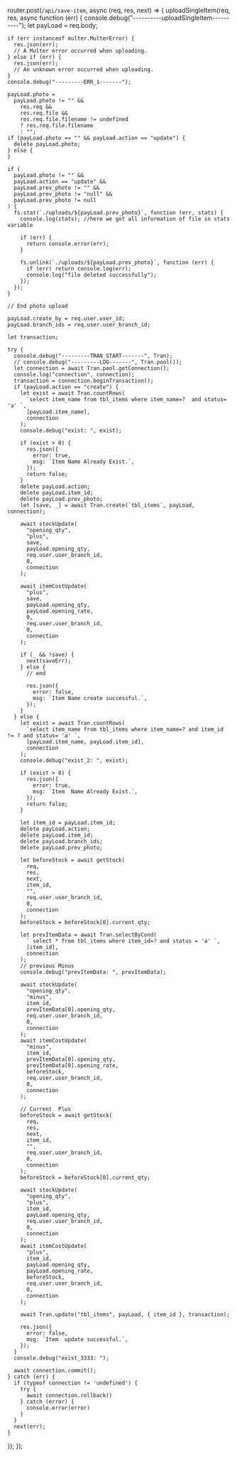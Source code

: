 
router.post(`/api/save-item`, async (req, res, next) => {
  uploadSingleItem(req, res, async function (err) {
    console.debug("----------uploadSingleItem----------");
    let payLoad = req.body;

    if (err instanceof multer.MulterError) {
      res.json(err);
      // A Multer error occurred when uploading.
    } else if (err) {
      res.json(err);
      // An unknown error occurred when uploading.
    }
    console.debug("---------ERR_1-------");

    payLoad.photo =
      payLoad.photo != "" &&
        res.req &&
        res.req.file &&
        res.req.file.filename != undefined
        ? res.req.file.filename
        : "";
    if (payLoad.photo == "" && payLoad.action == "update") {
      delete payLoad.photo;
    } else {
    }

    if (
      payLoad.photo != "" &&
      payLoad.action == "update" &&
      payLoad.prev_photo != "" &&
      payLoad.prev_photo != "null" &&
      payLoad.prev_photo != null
    ) {
      fs.stat(`./uploads/${payLoad.prev_photo}`, function (err, stats) {
        console.log(stats); //here we got all information of file in stats variable

        if (err) {
          return console.error(err);
        }

        fs.unlink(`./uploads/${payLoad.prev_photo}`, function (err) {
          if (err) return console.log(err);
          console.log("file deleted successfully");
        });
      });
    }

    // End photo upload

    payLoad.create_by = req.user.user_id;
    payLoad.branch_ids = req.user.user_branch_id;

    let transaction;

    try {
      console.debug("---------TRAN_START-------", Tran);
      // console.debug("---------LOG-------", Tran.pool());
      let connection = await Tran.pool.getConnection();
      console.log("connection", connection);
      transaction = connection.beginTransaction();
      if (payLoad.action == "create") {
        let exist = await Tran.countRows(
          `select item_name from tbl_items where item_name=?  and status= 'a' `,
          [payLoad.item_name],
          connection
        );
        console.debug("exist: ", exist);

        if (exist > 0) {
          res.json({
            error: true,
            msg: `Item Name Already Exist.`,
          });
          return false;
        }
        delete payLoad.action;
        delete payLoad.item_id;
        delete payLoad.prev_photo;
        let [save, _] = await Tran.create(`tbl_items`, payLoad, connection);

        await stockUpdate(
          "opening_qty",
          "plus",
          save,
          payLoad.opening_qty,
          req.user.user_branch_id,
          0,
          connection
        );

        await itemCostUpdate(
          "plus",
          save,
          payLoad.opening_qty,
          payLoad.opening_rate,
          0,
          req.user.user_branch_id,
          0,
          connection
        );

        if (_ && !save) {
          next(saveErr);
        } else {
          // end

          res.json({
            error: false,
            msg: `Item Name create successful.`,
          });
        }
      } else {
        let exist = await Tran.countRows(
          `select item_name from tbl_items where item_name=? and item_id != ? and status= 'a' `,
          [payLoad.item_name, payLoad.item_id],
          connection
        );
        console.debug("exist_2: ", exist);

        if (exist > 0) {
          res.json({
            error: true,
            msg: `Item  Name Already Exist.`,
          });
          return false;
        }

        let item_id = payLoad.item_id;
        delete payLoad.action;
        delete payLoad.item_id;
        delete payLoad.branch_ids;
        delete payLoad.prev_photo;

        let beforeStock = await getStock(
          req,
          res,
          next,
          item_id,
          "",
          req.user.user_branch_id,
          0,
          connection
        );
        beforeStock = beforeStock[0].current_qty;

        let prevItemData = await Tran.selectByCond(
          ` select * from tbl_items where item_id=? and status = 'a' `,
          [item_id],
          connection
        );
        // previous Minus
        console.debug("prevItemData: ", prevItemData);

        await stockUpdate(
          "opening_qty",
          "minus",
          item_id,
          prevItemData[0].opening_qty,
          req.user.user_branch_id,
          0,
          connection
        );
        await itemCostUpdate(
          "minus",
          item_id,
          prevItemData[0].opening_qty,
          prevItemData[0].opening_rate,
          beforeStock,
          req.user.user_branch_id,
          0,
          connection
        );

        // Current  Plus
        beforeStock = await getStock(
          req,
          res,
          next,
          item_id,
          "",
          req.user.user_branch_id,
          0,
          connection
        );
        beforeStock = beforeStock[0].current_qty;

        await stockUpdate(
          "opening_qty",
          "plus",
          item_id,
          payLoad.opening_qty,
          req.user.user_branch_id,
          0,
          connection
        );
        await itemCostUpdate(
          "plus",
          item_id,
          payLoad.opening_qty,
          payLoad.opening_rate,
          beforeStock,
          req.user.user_branch_id,
          0,
          connection
        );

        await Tran.update("tbl_items", payLoad, { item_id }, transaction);

        res.json({
          error: false,
          msg: `Item  update successful.`,
        });
      }
      console.debug("exist_3333: ");

      await connection.commit();
    } catch (err) {
      if (typeof connection != 'undefined') {
        try {
          await connection.rollback()
        } catch (error) {
          console.error(error)
        }
      }
      next(err);
    }
  });
});
